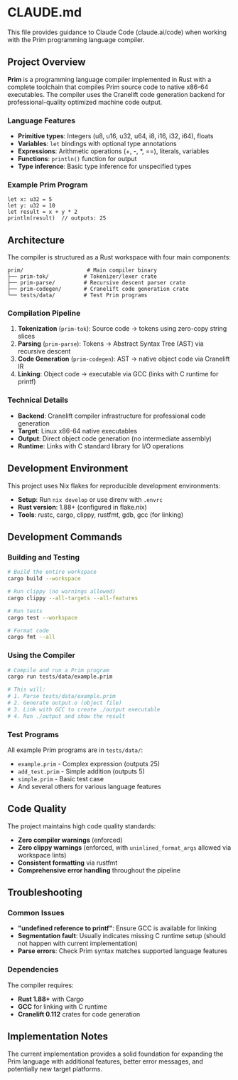 # CLAUDE.md

This file provides guidance to Claude Code (claude.ai/code) when working with the Prim programming language compiler.

## Project Overview

**Prim** is a programming language compiler implemented in Rust with a complete toolchain that compiles Prim source code to native x86-64 executables. The compiler uses the Cranelift code generation backend for professional-quality optimized machine code output.

### Language Features
- **Primitive types**: Integers (u8, u16, u32, u64, i8, i16, i32, i64), floats
- **Variables**: `let` bindings with optional type annotations
- **Expressions**: Arithmetic operations (+, -, *, ==), literals, variables
- **Functions**: `println()` function for output
- **Type inference**: Basic type inference for unspecified types

### Example Prim Program
```prim
let x: u32 = 5
let y: u32 = 10
let result = x + y * 2
println(result)  // outputs: 25
```

## Architecture

The compiler is structured as a Rust workspace with four main components:

```
prim/                    # Main compiler binary
├── prim-tok/           # Tokenizer/lexer crate
├── prim-parse/         # Recursive descent parser crate
├── prim-codegen/       # Cranelift code generation crate
└── tests/data/         # Test Prim programs
```

### Compilation Pipeline
1. **Tokenization** (`prim-tok`): Source code → tokens using zero-copy string slices
2. **Parsing** (`prim-parse`): Tokens → Abstract Syntax Tree (AST) via recursive descent
3. **Code Generation** (`prim-codegen`): AST → native object code via Cranelift IR
4. **Linking**: Object code → executable via GCC (links with C runtime for printf)

### Technical Details
- **Backend**: Cranelift compiler infrastructure for professional code generation
- **Target**: Linux x86-64 native executables
- **Output**: Direct object code generation (no intermediate assembly)
- **Runtime**: Links with C standard library for I/O operations

## Development Environment

This project uses Nix flakes for reproducible development environments:

- **Setup**: Run `nix develop` or use direnv with `.envrc`
- **Rust version**: 1.88+ (configured in flake.nix)
- **Tools**: rustc, cargo, clippy, rustfmt, gdb, gcc (for linking)

## Development Commands

### Building and Testing
```bash
# Build the entire workspace
cargo build --workspace

# Run clippy (no warnings allowed)
cargo clippy --all-targets --all-features

# Run tests
cargo test --workspace

# Format code
cargo fmt --all
```

### Using the Compiler
```bash
# Compile and run a Prim program
cargo run tests/data/example.prim

# This will:
# 1. Parse tests/data/example.prim
# 2. Generate output.o (object file)
# 3. Link with GCC to create ./output executable
# 4. Run ./output and show the result
```

### Test Programs
All example Prim programs are in `tests/data/`:
- `example.prim` - Complex expression (outputs 25)
- `add_test.prim` - Simple addition (outputs 5) 
- `simple.prim` - Basic test case
- And several others for various language features

## Code Quality

The project maintains high code quality standards:

- **Zero compiler warnings** (enforced)
- **Zero clippy warnings** (enforced, with `uninlined_format_args` allowed via workspace lints)
- **Consistent formatting** via rustfmt
- **Comprehensive error handling** throughout the pipeline

## Troubleshooting

### Common Issues
- **"undefined reference to printf"**: Ensure GCC is available for linking
- **Segmentation fault**: Usually indicates missing C runtime setup (should not happen with current implementation)
- **Parse errors**: Check Prim syntax matches supported language features

### Dependencies
The compiler requires:
- **Rust 1.88+** with Cargo
- **GCC** for linking with C runtime
- **Cranelift 0.112** crates for code generation

## Implementation Notes

The current implementation provides a solid foundation for expanding the Prim language with additional features, better error messages, and potentially new target platforms.